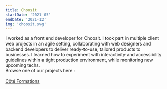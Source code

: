 ```yaml
---
title: Choosit
startDate: '2021-05'
endDate: '2021-12'
img: 'choosit.svg'
---
```


I worked as a front end developer for Choosit. I took part in multiple client web projects in an agile setting, collaborating with web designers and backend developers to deliver ready-to-use, tailored products to businesses. I learned how to experiment with interactivity and accessibility guidelines within a tight production environment, while monitoring new upcoming techs.\
Browse one of our projects here :\
&nbsp;\
[Côté Formations](https://www.coteformations.fr/)
